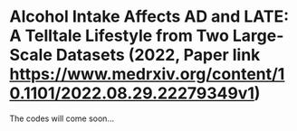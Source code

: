 # Alcohol Intake Affects AD and LATE: A Telltale Lifestyle from Two Large-Scale Datasets (2022, Paper link https://www.medrxiv.org/content/10.1101/2022.08.29.22279349v1)

The codes will come soon...

